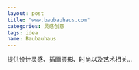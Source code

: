 ```yaml
---
layout: post
title: "www.baubauhaus.com"
categories: 灵感创意
tags: idea
name: Baubauhaus
---
```


提供设计灵感、插画摄影、时尚以及艺术相关...<!--break-->
